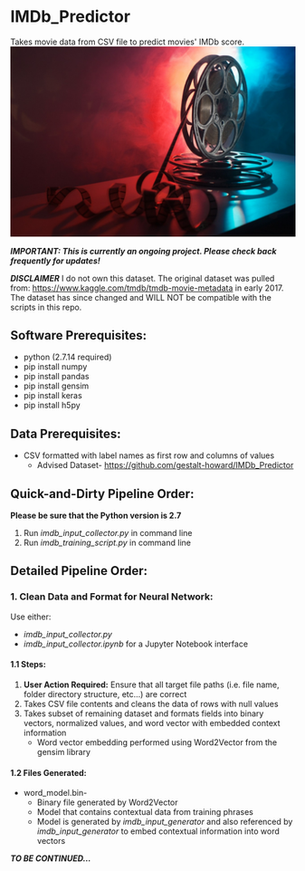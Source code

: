 # IMDb_Predictor
Takes movie data from CSV file to predict movies' IMDb score.
![Image of movie reel](https://github.com/gestalt-howard/IMDb_Predictor/blob/master/images/Movie-Tavern-Blog-Hero-Image.jpg)

***IMPORTANT: This is currently an ongoing project. Please check back frequently for updates!***

***DISCLAIMER***
I do not own this dataset. The original dataset was pulled from: https://www.kaggle.com/tmdb/tmdb-movie-metadata in early 2017. The dataset has since changed and WILL NOT be compatible with the scripts in this repo.

## Software Prerequisites:
* python (2.7.14 required)
* pip install numpy
* pip install pandas
* pip install gensim
* pip install keras
* pip install h5py

## Data Prerequisites:
* CSV formatted with label names as first row and columns of values
	* Advised Dataset- https://github.com/gestalt-howard/IMDb_Predictor

## Quick-and-Dirty Pipeline Order:
**Please be sure that the Python version is 2.7**
1. Run *imdb_input_collector.py* in command line
2. Run *imdb_training_script.py* in command line

## Detailed Pipeline Order:
### 1. Clean Data and Format for Neural Network:
Use either:
* *imdb_input_collector.py*
* *imdb_input_collector.ipynb* for a Jupyter Notebook interface

#### 1.1 Steps:
1. **User Action Required:** Ensure that all target file paths (i.e. file name, folder directory structure, etc...) are correct
2. Takes CSV file contents and cleans the data of rows with null values
3. Takes subset of remaining dataset and formats fields into binary vectors, normalized values, and word vector with embedded context information
	* Word vector embedding performed using Word2Vector from the gensim library


#### 1.2 Files Generated:
* word_model.bin-
	* Binary file generated by Word2Vector
	* Model that contains contextual data from training phrases
	* Model is generated by *imdb_input_generator* and also referenced by *imdb_input_generator* to embed contextual information into word vectors

***TO BE CONTINUED...***
